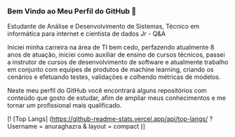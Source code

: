 ### Bem Vindo ao Meu Perfil do GitHub 👋

Estudante de Análise e Desenvolvimento de Sistemas, Técnico em informática para internet e cientista de dados Jr - Q&A

Iniciei minha carreira na área de TI bem cedo, perfazendo atualmente 8 anos de atuação, iniciei como auxiliar de ensino de cursos técnicos, passei a instrutor de cursos de desenvolvimento de software e atualmente trabalho em conjunto com equipes de produtos de machine learning, criando os cenários e efetuando testes, validações e colhendo métricas de modelos.

Neste meu perfil do GitHub você encontrará alguns repositórios com conteúdo que gosto de estudar, afim de ampliar meus conhecimentos e me tornar um profissional mais qualificado.

<!--
![Estatísticas do Perfil](https://github-readme-stats.vercel.app/api?username=anuraghazra&show_icons=true&theme=radicaltitle_color=000&fflocale=pt-br&card_width=500)
-->

[! [Top Langs] (https://github-readme-stats.vercel.app/api/top-langs/ ? Username = anuraghazra & layout = compact )]

<!--
**repositorio-gil-rocha/repositorio-gil-rocha** is a ✨ _special_ ✨ repository because its `README.md` (this file) appears on your GitHub profile.

Here are some ideas to get you started:

- 🔭 I’m currently working on ...
- 🌱 I’m currently learning ...
- 👯 I’m looking to collaborate on ...
- 🤔 I’m looking for help with ...
- 💬 Ask me about ...
- 📫 How to reach me: ...
- 😄 Pronouns: ...
- ⚡ Fun fact: ...
-->
